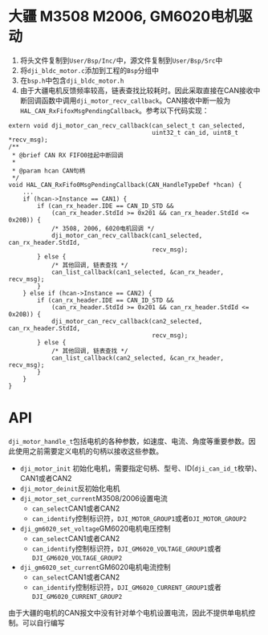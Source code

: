 # 大疆 M3508 M2006, GM6020电机驱动

1. 将头文件复制到`User/Bsp/Inc/`中，源文件复制到`User/Bsp/Src`中
2. 将`dji_bldc_motor.c`添加到工程的`Bsp`分组中
3. 在`bsp.h`中包含`dji_bldc_motor.h`
4. 由于大疆电机反馈频率较高，链表查找比较耗时。因此采取直接在CAN接收中断回调函数中调用`dji_motor_recv_callback`。CAN接收中断一般为`HAL_CAN_RxFifoxMsgPendingCallback`。参考以下代码实现：

```
extern void dji_motor_can_recv_callback(can_select_t can_selected,
                                        uint32_t can_id, uint8_t *recv_msg);
/**
 * @brief CAN RX FIFO0挂起中断回调
 *
 * @param hcan CAN句柄
 */
void HAL_CAN_RxFifo0MsgPendingCallback(CAN_HandleTypeDef *hcan) {
    ...
    if (hcan->Instance == CAN1) {
        if (can_rx_header.IDE == CAN_ID_STD &&
            (can_rx_header.StdId >= 0x201 && can_rx_header.StdId <= 0x20B)) {
            /* 3508, 2006, 6020电机回调 */
            dji_motor_can_recv_callback(can1_selected, can_rx_header.StdId,
                                        recv_msg);
        } else {
            /* 其他回调, 链表查找 */
            can_list_callback(can1_selected, &can_rx_header, recv_msg);
        }
    } else if (hcan->Instance == CAN2) {
        if (can_rx_header.IDE == CAN_ID_STD &&
            (can_rx_header.StdId >= 0x201 && can_rx_header.StdId <= 0x20B)) {
            dji_motor_can_recv_callback(can2_selected, can_rx_header.StdId,
                                        recv_msg);
        } else {
            /* 其他回调, 链表查找 */
            can_list_callback(can2_selected, &can_rx_header, recv_msg);
        }
    }
}

```

# API

`dji_motor_handle_t`包括电机的各种参数，如速度、电流、角度等重要参数。因此使用之前需要定义电机的句柄以接收这些参数。

- `dji_motor_init` 初始化电机，需要指定句柄、型号、ID(`dji_can_id_t`枚举)、CAN1或者CAN2
- `dji_motor_deinit`反初始化电机
- `dji_motor_set_current`M3508/2006设置电流
  - `can_select`CAN1或者CAN2
  - `can_identify`控制标识符，`DJI_MOTOR_GROUP1`或者`DJI_MOTOR_GROUP2`
- `dji_gm6020_set_voltage`GM6020电机电压控制
  - `can_select`CAN1或者CAN2
  - `can_identify`控制标识符，`DJI_GM6020_VOLTAGE_GROUP1`或者`DJI_GM6020_VOLTAGE_GROUP2`
- `dji_gm6020_set_current`GM6020电机电流控制
  - `can_select`CAN1或者CAN2
  - `can_identify`控制标识符，`DJI_GM6020_CURRENT_GROUP1`或者`DJI_GM6020_CURRENT_GROUP2`

由于大疆的电机的CAN报文中没有针对单个电机设置电流，因此不提供单电机控制。可以自行编写